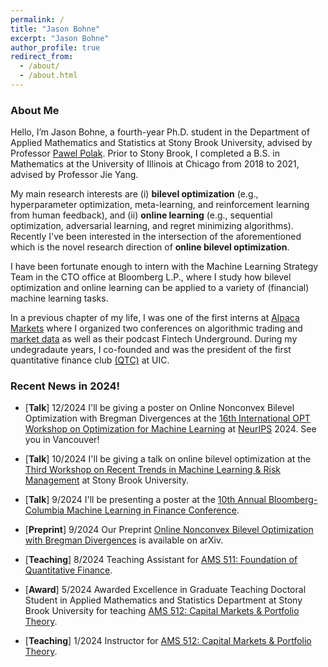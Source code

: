```yaml
---
permalink: /
title: "Jason Bohne"
excerpt: "Jason Bohne"
author_profile: true
redirect_from: 
  - /about/
  - /about.html
---
```



### About Me
Hello, I’m Jason Bohne, a fourth-year Ph.D. student in the Department of Applied Mathematics and Statistics at Stony Brook University, advised by Professor [Pawel Polak](https://sites.google.com/view/pawelpolak). Prior to Stony Brook, I completed a B.S. in Mathematics at the University of Illinois at Chicago from 2018 to 2021, advised by Professor Jie Yang.

My main research interests are (i) **bilevel optimization** (e.g., hyperparameter optimization, meta-learning, and reinforcement learning from human feedback), and  (ii) **online learning** (e.g., sequential optimization, adversarial learning, and regret minimizing algorithms). Recently I've been interested in the intersection of the aforementioned which is the novel research direction of **online bilevel optimization**.  

I have been fortunate enough to intern with the Machine Learning Strategy Team in the CTO office at Bloomberg L.P., where  I  study how bilevel optimization and online learning can be applied to a variety of (financial) machine learning tasks. 

In a previous chapter of my life, I was one of the first interns at [Alpaca Markets](https://alpaca.markets/) where I organized two conferences on algorithmic trading and [market data](https://www.youtube.com/watch?v=kRQ72kovnlY&t=197s) as well as their podcast Fintech Underground. During my undegradaute years, I co-founded and was the president of the first quantitative finance club [(QTC)](https://www.linkedin.com/company/quantitative-trading-club/) at UIC.


### Recent News in 2024!

- \[**Talk**\] 12/2024 I'll be giving a poster on Online Nonconvex Bilevel Optimization with Bregman Divergences at the [16th International OPT Workshop on Optimization for Machine Learning](https://opt-ml.org/) at [NeurIPS](https://neurips.cc/) 2024. See you in Vancouver!

- \[**Talk**\] 10/2024 I'll be giving a talk on online bilevel optimization at the [Third Workshop on Recent Trends in Machine Learning & Risk Management](https://uryasev.ams.stonybrook.edu/index.php/workshop-2024/) at Stony Brook University.

- \[**Talk**\] 9/2024 I'll be presenting a poster at the [10th Annual Bloomberg-Columbia Machine Learning in Finance Conference](https://cfe.columbia.edu/events/10th-annual-bloomberg-columbia-machine-learning-finance-conference-2024).

- \[**Preprint**\] 9/2024 Our Preprint [Online Nonconvex Bilevel Optimization with Bregman Divergences](https://arxiv.org/pdf/2409.10470v1) is available on arXiv. 

- \[**Teaching**\] 8/2024 Teaching Assistant for [AMS 511: Foundation of Quantitative Finance](https://www.stonybrook.edu/commcms/ams/graduate/_courses/ams511.php).

- \[**Award**\] 5/2024 Awarded Excellence in Graduate Teaching Doctoral Student in Applied Mathematics and Statistics Department at Stony Brook University for teaching [AMS 512: Capital Markets & Portfolio Theory](https://www.stonybrook.edu/commcms/ams/graduate/_courses/ams512).

- \[**Teaching**\] 1/2024 Instructor for [AMS 512: Capital Markets & Portfolio Theory](https://www.stonybrook.edu/commcms/ams/graduate/_courses/ams512).
